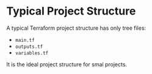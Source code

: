 # Typical Project Structure

A typical Terraform project structure has only tree files:

- `main.tf`
- `outputs.tf`
- `variables.tf`

It is the ideal project structure for smal projects.
